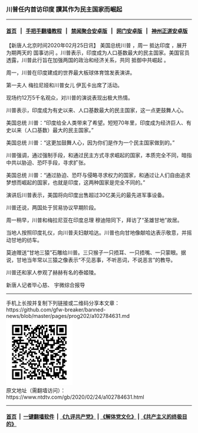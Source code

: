 ### 川普任内首访印度 讃其作为民主国家而崛起
------------------------

#### [首页](https://github.com/gfw-breaker/banned-news/blob/master/README.md) &nbsp;&nbsp;|&nbsp;&nbsp; [手把手翻墙教程](https://github.com/gfw-breaker/guides/wiki) &nbsp;&nbsp;|&nbsp;&nbsp; [禁闻聚合安卓版](https://github.com/gfw-breaker/bn-android) &nbsp;&nbsp;|&nbsp;&nbsp; [网门安卓版](https://github.com/oGate2/oGate) &nbsp;&nbsp;|&nbsp;&nbsp; [神州正道安卓版](https://github.com/SzzdOgate/update) 



<div><div class="post_content" itemprop="articleBody">
 <p>
  【新唐人北京时间2020年02月25日讯】
  <ok href="https://www.ntdtv.com/gb/美国总统川普.htm">
   美国总统川普
  </ok>
  ，周一
  <ok href="https://www.ntdtv.com/gb/抵达印度.htm">
   抵达印度
  </ok>
  ，展开为期两天的
  <ok href="https://www.ntdtv.com/gb/国事访问.htm">
   国事访问
  </ok>
  。川普表示，印度成为人口基数最大的民主国家。美国官员透露，川普此行旨在加强两国的政治和经济关系，共同
  <ok href="https://www.ntdtv.com/gb/抵御中共崛起.htm">
   抵御中共崛起
  </ok>
  。
 </p>
 <p>
  周一，川普在印度建成的世界最大板球体育馆发表演讲。
 </p>
 <p>
  第一夫人 梅拉尼娅和川普女儿 伊瓦卡出席了活动。
 </p>
 <p>
  现场约12万5千名观众，对川普的演说表现出极大热情。
 </p>
 <p>
  川普表示，印度成为有史以来、人口基数最大的民主国家，这一点更鼓舞人心。
 </p>
 <p>
  美国总统 川普：“印度给全人类带来了希望。短短70年里，印度成为经济巨人、有史以来（人口基数）最大的民主国家。”
 </p>
 <p>
  美国总统 川普：“这更加鼓舞人心，因为你们是作为一个民主国家做到的。”
 </p>
 <p>
  川普强调，通过强制手段，和通过民主方式寻求崛起的国家，本质完全不同，暗指中共以胁迫、恐吓手段，寻求扩张。
 </p>
 <p>
  美国总统 川普：“通过胁迫、恐吓与侵略寻求权力的国家，和通过让人们自由追求梦想而崛起的国家，也就是印度，这两种国家是完全不同的。”
 </p>
 <p>
  演讲后川普表示，美国将向印度出售超过30亿美元的最先进军事设备。
 </p>
 <p>
  川普还说，两国处于贸易协议早期阶段。
 </p>
 <p>
  周一稍早，川普和梅拉尼亚在印度总理 穆迪陪同下，拜访了“圣雄甘地”故居。
 </p>
 <p>
  当地人按照印度礼仪，向川普夫妇献哈达。川普也向甘地像献哈达表示敬意，并摇动甘地的纺车。
 </p>
 <p>
  莫迪赠送“甘地三猿”石雕给川普。三只猴子一只捂耳、一只捂嘴、一只蒙眼。据说，甘地当年常以三猿之像表示“不见恶事，不听恶词，不说恶言”的教导。
 </p>
 <p>
  川普还和家人参观了赫赫有名的泰姬陵。
 </p>
 <p>
  新唐人记者毕心慈、 宇微综合报导
 </p>
 <div class="single_ad">
 </div>
</div>
</div>
<hr/>
手机上长按并复制下列链接或二维码分享本文章：<br/>
https://github.com/gfw-breaker/banned-news/blob/master/pages/prog202/a102784631.md <br/>
<a href='https://github.com/gfw-breaker/banned-news/blob/master/pages/prog202/a102784631.md'><img src='https://github.com/gfw-breaker/banned-news/blob/master/pages/prog202/a102784631.md.png'/></a> <br/>
原文地址（需翻墙访问）：https://www.ntdtv.com/gb/2020/02/24/a102784631.html


------------------------
#### [首页](https://github.com/gfw-breaker/banned-news/blob/master/README.md) &nbsp;|&nbsp; [一键翻墙软件](https://github.com/gfw-breaker/nogfw/blob/master/README.md) &nbsp;| [《九评共产党》](https://github.com/gfw-breaker/9ping.md/blob/master/README.md#九评之一评共产党是什么) | [《解体党文化》](https://github.com/gfw-breaker/jtdwh.md/blob/master/README.md) | [《共产主义的终极目的》](https://github.com/gfw-breaker/gczydzjmd.md/blob/master/README.md)


<img src='http://gfw-breaker.win/banned-news/pages/prog202/a102784631.md' width='0px' height='0px'/>